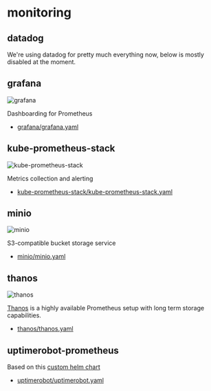# monitoring

## datadog

We're using datadog for pretty much everything now, below is mostly disabled at the moment.

## grafana

![grafana](https://i.imgur.com/hTo49Uo.png)

Dashboarding for Prometheus

* [grafana/grafana.yaml](grafana/grafana.yaml)

## kube-prometheus-stack

![kube-prometheus-stack](https://i.imgur.com/xFOepF3.png)

Metrics collection and alerting

* [kube-prometheus-stack/kube-prometheus-stack.yaml](prometheus-operator/prometheus-operator.yaml)

## minio

![minio](https://i.imgur.com/RF0aYAg.png)

S3-compatible bucket storage service

* [minio/minio.yaml](minio/minio.yaml)

## thanos

![thanos](https://i.imgur.com/IeWqEIB.png)

[Thanos](https://github.com/thanos-io/thanos) is a highly available Prometheus setup with long term storage capabilities.

* [thanos/thanos.yaml](thanos/thanos.yaml)

## uptimerobot-prometheus

Based on this [custom helm chart](https://github.com/k8s-at-home/charts/tree/master/charts/uptimerobot-prometheus)

* [uptimerobot/uptimerobot.yaml](uptimerobot/uptimerobot.yaml)
